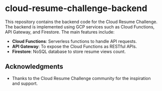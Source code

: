 # cloud-resume-challenge-backend

This repository contains the backend code for the Cloud Resume Challenge. The backend is implemented using GCP services such as Cloud Functions, API Gateway, and Firestore. The main features include:

- **Cloud Functions**: Serverless functions to handle API requests.
- **API Gateway**: To expose the Cloud Functions as RESTful APIs.
- **Firestore**: NoSQL database to store resume views count.

## Acknowledgments

- Thanks to the Cloud Resume Challenge community for the inspiration and support.

